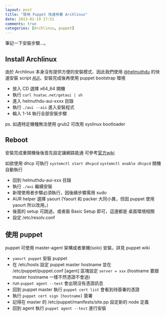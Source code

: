 ```yaml
---
layout: post
title: "使用 Puppet 快速佈署 Archlinux"
date: 2013-02-19 17:51
comments: true
categories: [Archlinux, puppet]
---
```


筆記一下安裝步驟...。

## Install Archlinux

由於 Archlinux 本身沒有提供方便的安裝模式、因此我們使用 [@helmuthdu](https://twitter.com/helmuthdu) 的快速安裝 script [AUI](https://github.com/helmuthdu/aui)，安裝完成後再使用 puppet bootstrap 環境

* 放入 CD 選擇 x64_64 開機
* 執行 `curl hsatac.net/getaui | sh`
* 進入 helmuthdu-aui-xxxx 目錄
* 執行 `./aui --ais` 進入安裝程式
* 輸入 1-14 執行全部安裝步驟

ps. 如遇特定機種無法使用 grub2 可改用 syslinux bootloader

## Reboot

安裝完成重開機後後首先設定讓網路能通
可參考[官方wiki](https://wiki.archlinux.org/index.php/Network_Configuration)

如欲使用 dhcp 可執行 `systemctl start dhcpcd`
`systemctl enable dhcpcd` 開機自動執行

* 回到 helmuthdu-aui-xxx 目錄
* 執行 `./aui` 繼續安裝
* 新增使用者步驟必須執行，因後續步驟需用 sudo
* AUR helper 選擇 yaourt 
(Yaourt 和 packer 大同小異，但因 puppet 使用 yaourt 所以改用。)
* 後面的 setup 可跳過，或者裝 Basic Setup 即可，這邊都是 桌面環境相關
* 設定 /etc/resolv.conf

## 使用 puppet

puppet 可使用 master-agent 架構或者單機(solo) 安裝，詳見 puppet wiki

* `yaourt puppet` 安裝 puppet
* 在 /etc/hosts 設定 puppet master hostname 並在 /etc/puppet/puppet.conf [agent] 區塊設定 `server = xxx` (hostname 要跟 master hostname 一樣不然憑證不會過)
* run `puppet agent --test` 會出現沒有憑證訊息
* 回到 puppet master 執行 `puppet cert list` 會看到待簽署的憑證
* 執行 `puppet cert sign [hostname]` 簽署
* 記得在 master 的 /etc/puppet/manifests/site.pp 設定新的 node 定義
* 回到 agent 執行 `puppet agent --test` 進行安裝
